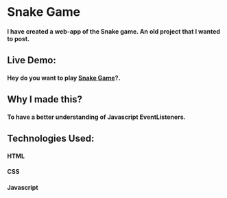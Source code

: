 # Snake Game

#### I have created a web-app of the Snake game. An old project that I wanted to post.

## Live Demo:

#### Hey do you want to play <a href="https://siddhant1419.github.io/Snake-Game/">Snake Game</a>?.

## Why I made this?

#### To have a better understanding of Javascript EventListeners.

## Technologies Used:

#### HTML
#### CSS
#### Javascript
